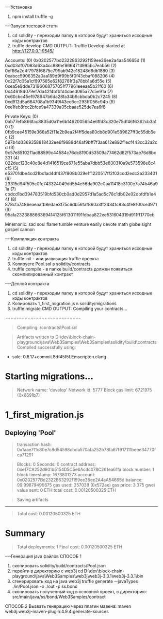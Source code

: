 ---Установка
1. npm install truffle -g

---Запуск тестовой стети
1. cd solidity - переходим папку в которой будут храниться исходные коды контрактов
2. truffle develop
CMD OUTPUT:
Truffle Develop started at http://127.0.0.1:9545/

Accounts:
(0) 0x0202577bd2322863292f159ee36ee2a4aa54665d
(1) 0xd03df07083d63a4cc886ef8664713995bc7eab56
(2) 0xf86a2e4f7978f6875c799ab942e18248d6db1880
(3) 0xabcc5906352a0aa189d9f99b5f0f43cbaf088206
(4) 0x22f7d05a1cf697585e62f82761f3a78bb1a6d55e
(5) 0xea5e9dde73196068757051f77961eeeae5b21f60
(6) 0x446184079ef7da42f4bfbfd4daed065a77c5e91a
(7) 0x60cbc45ef978947b6da28fa34b9cbbda0b2c7245
(8) 0xd912d5a664708a1b9349f43ec6ec293ff056c94b
(9) 0xe1feb8fcc2bfce9a47339a05cbaae525de7ea6f8

Private Keys:
(0) 0ab77efb866fac8835d0a11e6b1462005654e6ffd3c320e75df46f6362cb3a10
(1) 0fb9cee45159e366a52f11e2b9ea2f4ff5dea80db8d901e589627ff3c55db5ec
(2) 597b4d0369358818432ee6f9688d46af9bff7f3aa612e892f1ecf443cc32a2cd
(3) 9c57e85102f1ad88599c44584c76dc8190d53509a77462d82f573ae76d8bc331
(4) 022dec123c40c8e4d1416519ce671e55aba7dbb53e800310a9e573598e8c4cf5
(5) e53701dbe4cd21bc1ad4df437f808b029e1f1220517ff2f02ccd2edc2a233401
(6) 23315d94f505c0fc743324049dd554e56da902e0aa11418c3100e7a74b46a91a
(7) cbdcd1bd394783519bfd530cb0ad0d2957d1a5ad5c78c1db02e02dbfdfb1e44f
(8) 878cfa7486eaeaafb8e3ae3f75c6db56faf860a3ff24341c83c4fe8100ce3971
(9) 95afa232388866369414125f613011f91fdbaa822ee531604319d911ff1770eb

Mnemonic: sad soul flame tumble venture easily devote math globe sight gospel cannon

---Компиляция контракта
1. cd solidity - переходим папку в которой будут храниться исходные коды контрактов
2. truffle init - инициализация truffle проекта
3. Копируете Pool.sol в solidity/contracts
4. truffle compile - в папке build/contracts должен появиться скомпилированный контракт

---Деплой контракта
1. cd solidity - переходим папку в которой будут храниться исходные коды контрактов
2. Копировать 1_first_migration.js в solidity/migrations
3. truffle migrate
CMD OUTPUT:
Compiling your contracts...

===========================

> Compiling .\contracts\Pool.sol

> Artifacts written to D:\dev\block-chain-playground\java\Web3Samples\Web3Samples\solidity\build\contracts
> Compiled successfully using:
   - solc: 0.8.17+commit.8df45f5f.Emscripten.clang




Starting migrations...
======================
> Network name:    'develop'
> Network id:      5777
> Block gas limit: 6721975 (0x6691b7)


1_first_migration.js
====================


   Deploying 'Pool'
   ----------------

   > transaction hash:    0x1aae7f1c80e7c8d54598cbda570afa252b78fa67f917111beee34770fca71291

   > Blocks: 0            Seconds: 0
   > contract address:    0xe17CA252d901b5154D5C5e6Acdc078C261ea61fa
   > block number:        1
   > block timestamp:     1673801273
   > account:             0x0202577Bd2322863292f159ee36ee2A4aA54665d
   > balance:             99.99879499675
   > gas used:            357038 (0x572ae)
   > gas price:           3.375 gwei
   > value sent:          0 ETH
   > total cost:          0.00120500325 ETH


   > Saving artifacts
   -------------------------------------
   > Total cost:       0.00120500325 ETH

Summary
=======
> Total deployments:   1
> Final cost:          0.00120500325 ETH

---Генерация java файлов
СПОСОБ 1
1. скопировать solidity/build/contracts/Pool.json
2. перейти в директорию с web3j
cd D:\dev\block-chain-playground\java\Web3Samples\web3j\web3j-3.3.1\web3j-3.3.1\bin
3. сгенерировать код на java
web3j truffle generate --javaTypes ./in/Pool.json -o ./out -p ss.bond
4. скопировать полученный код в основной проект, в директорию: src/main/java/ss/bond/Web3Samples/contract

СПОСОБ 2
Вызвать генерацию через плагин мавена: maven web3j:web3j-maven-plugin:4.9.4:generate-sources
